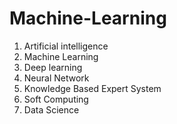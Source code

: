 # Machine-Learning

1. Artificial intelligence
2. Machine Learning
3. Deep learning
4. Neural Network
5. Knowledge Based Expert System
6. Soft Computing
7. Data Science 
